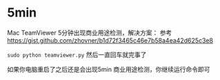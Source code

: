 # 5min
Mac TeamViewer 5分钟出现商业用途检测，解决方案：
参考 https://gist.github.com/zhovner/b1d72f3465c46e7b58a4ea42d625c3e8

`sudo python teamviewer.py` 然后一直回车就完事了

如果你电脑重启了之后还是会出现5min 商业用途检测，你继续运行命令即可
